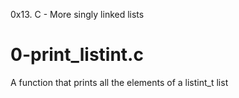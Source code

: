 0x13. C - More singly linked lists

# 0-print_listint.c
A function that prints all the elements of a listint_t list
